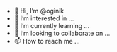 - 👋 Hi, I’m @oginik
- 👀 I’m interested in ...
- 🌱 I’m currently learning ...
- 💞️ I’m looking to collaborate on ...
- 📫 How to reach me ...

<!---
oginik/oginik is a ✨ special ✨ repository because its `README.md` (this file) appears on your GitHub profile.
You can click the Preview link to take a look at your changes.
--->
